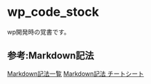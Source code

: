 # wp_code_stock
wp開発時の覚書です。

## 参考:Markdown記法
[Markdown記法一覧](https://qiita.com/oreo/items/82183bfbaac69971917f)
[Markdown記法 チートシート](https://qiita.com/Qiita/items/c686397e4a0f4f11683d)
